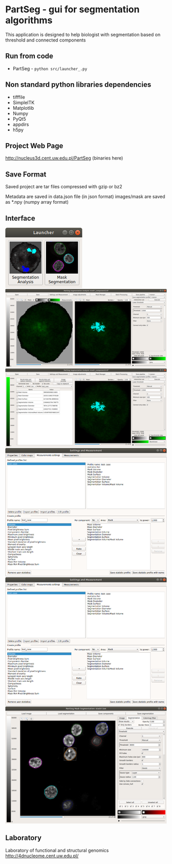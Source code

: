 # PartSeg - gui for segmentation algorithms

This application is designed to help biologist with segmentation 
based on threshold and connected components 

## Run from code
* PartSeg - `python src/launcher_.py`


## Non standard python libraries dependencies
* tifffile
* SimpleITK
* Matplotlib
* Numpy
* PyQt5
* appdirs
* h5py

## Project Web Page
http://nucleus3d.cent.uw.edu.pl/PartSeg  (binaries here)

## Save Format
Saved project are tar files compressed with gzip or bz2 

Metadata are saved in data.json file (in json format)
images/mask are saved as *.npy (numpy array format)


## Interface
![launcher](images/launcher.png)
![interface](images/analysis_gui.png)
![interface](images/analysis_gui2.png)
![statistics](images/statisitcs.png)
![statistics](images/statisitcs.png)
![mask interface](images/mask_gui.png)



## Laboratory
Laboratory of functional and structural genomics
http://4dnucleome.cent.uw.edu.pl/



